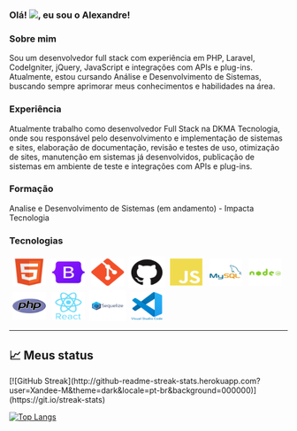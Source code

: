 ### Olá! <img src="https://raw.githubusercontent.com/MartinHeinz/MartinHeinz/master/wave.gif" width="30px">, eu sou o Alexandre!

### Sobre mim
Sou um desenvolvedor full stack com experiência em PHP, Laravel, CodeIgniter, jQuery, JavaScript e integrações com APIs e plug-ins. Atualmente, estou cursando Análise e Desenvolvimento de Sistemas, buscando sempre aprimorar meus conhecimentos e habilidades na área.

### Experiência
Atualmente trabalho como desenvolvedor Full Stack na DKMA Tecnologia, onde sou responsável pelo desenvolvimento e implementação de sistemas e sites, elaboração de documentação, revisão e testes de uso, otimização de sites, manutenção em sistemas já desenvolvidos, publicação de sistemas em ambiente de teste e integrações com APIs e plug-ins.

### Formação
Analise e Desenvolvimento de Sistemas (em andamento) - Impacta Tecnologia

### Tecnologias

<div style="display: flex; flex-wrap: wrap; width: 100%;">
  <img src="https://raw.githubusercontent.com/devicons/devicon/master/icons/html5/html5-original.svg" alt="HTML" style="display: inline-block; height: 50px; margin: 0.20em; padding: 0.2em; width: 60px;" />
  <img src="https://raw.githubusercontent.com/devicons/devicon/master/icons/bootstrap/bootstrap-original.svg" alt="Bootstrap Framework" style="display: inline-block; height: 50px; margin: 0.20em; padding: 0.2em; width: 60px;" />
  <img src="https://raw.githubusercontent.com/devicons/devicon/master/icons/git/git-original.svg" alt="Git" style="display: inline-block; height: 50px; margin: 0.20em; padding: 0.2em; width: 60px;" />
  <img src="https://raw.githubusercontent.com/devicons/devicon/master/icons/github/github-original.svg" alt="GitHub" style="display: inline-block; height: 50px; margin: 0.20em; padding: 0.2em; width: 60px; background-color: #ffffff;" />
  <img src="https://raw.githubusercontent.com/devicons/devicon/master/icons/javascript/javascript-plain.svg" alt="JavaScript" style="display: inline-block; height: 50px; margin: 0.20em; padding: 0.2em; width: 60px;" />
  <img src="https://raw.githubusercontent.com/devicons/devicon/master/icons/mysql/mysql-original-wordmark.svg" alt="MySQL" style="display: inline-block; height: 50px; margin: 0.20em; padding: 0.2em; width: 60px;" />
  <img src="https://raw.githubusercontent.com/devicons/devicon/master/icons/nodejs/nodejs-plain-wordmark.svg" alt="Node.JS" style="display: inline-block; height: 50px; margin: 0.20em; padding: 0.2em; width: 60px;" />
  <img src="https://raw.githubusercontent.com/devicons/devicon/master/icons/php/php-original.svg" alt="PHP" style="display: inline-block; height: 50px; margin: 0.20em; padding: 0.2em; width: 60px;" />
  <img src="https://raw.githubusercontent.com/devicons/devicon/master/icons/react/react-original-wordmark.svg" alt="React Framework" style="display: inline-block; height: 50px; margin: 0.20em; padding: 0.2em; width: 60px;" />
  <img src="https://raw.githubusercontent.com/devicons/devicon/master/icons/sequelize/sequelize-original-wordmark.svg" alt="Sequelize ORM" style="display: inline-block; height: 50px; margin: 0.20em; padding: 0.2em; width: 60px; background-color: #ffffff;" />
  <img src="https://raw.githubusercontent.com/devicons/devicon/master/icons/vscode/vscode-original-wordmark.svg" alt="Visual Studio Code" style="display: inline-block; height: 50px; margin: 0.20em; padding: 0.2em; width: 60px;" />
</div>


---

## &#x1f4c8; Meus status

<div>
[![GitHub Streak](http://github-readme-streak-stats.herokuapp.com?user=Xandee-M&theme=dark&locale=pt-br&background=000000)](https://git.io/streak-stats)

[![Top Langs](https://github-readme-stats.vercel.app/api/top-langs/?username=Xandee-M&theme=dark&locale=pt-br&layout=compact&theme=vision-friendly-dark)](https://github.com/anuraghazra/github-readme-stats)
</div>
